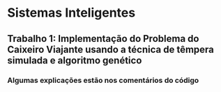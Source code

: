 # Sistemas Inteligentes

## Trabalho 1: Implementação do Problema do Caixeiro Viajante usando a técnica de têmpera simulada e algoritmo genético

### Algumas explicações estão nos comentários do código 
